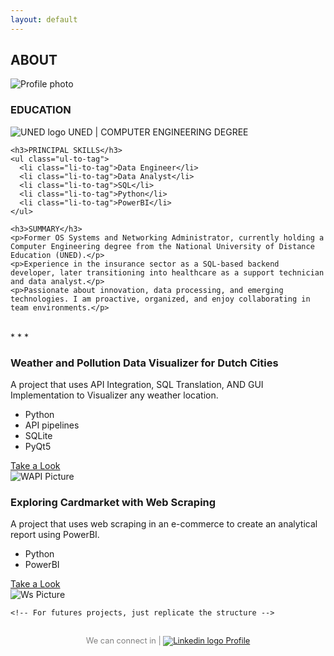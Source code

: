 ```yaml
---
layout: default
---
```

<link rel="stylesheet" href="/assets/css/style.css">

<div class="profile-card">
  <h2 class="about-me">ABOUT</h2>
  <img src="{{ site.baseurl }}/assets/img/Main/profile_img.png" alt="Profile photo" class="profile-pic">
  <div class="profile-info">
    <h3>EDUCATION</h3>
    <p><img src="{{ site.baseurl }}/assets/img/Main/uned-ico.png" alt="UNED logo" class="logo-text"> UNED | COMPUTER ENGINEERING DEGREE</p> 

    <h3>PRINCIPAL SKILLS</h3>
    <ul class="ul-to-tag">
      <li class="li-to-tag">Data Engineer</li>
      <li class="li-to-tag">Data Analyst</li>
      <li class="li-to-tag">SQL</li>
      <li class="li-to-tag">Python</li>
      <li class="li-to-tag">PowerBI</li>
    </ul>

    <h3>SUMMARY</h3>
    <p>Former OS Systems and Networking Administrator, currently holding a Computer Engineering degree from the National University of Distance Education (UNED).</p>
    <p>Experience in the insurance sector as a SQL-based backend developer, later transitioning into healthcare as a support technician and data analyst.</p>
    <p>Passionate about innovation, data processing, and emerging technologies. I am proactive, organized, and enjoy collaborating in team environments.</p>

  </div>
</div>

<br>
* * *

<section class="projects">

  <div class="project">
    <div class="project-info">
      <h3>Weather and Pollution Data Visualizer for Dutch Cities</h3> <!-- Project Title -->
      <p>A project that uses API Integration, SQL Translation, AND GUI Implementation to Visualizer any weather location.</p>
      <ul class="ul-to-tag">
        <li class="li-to-tag">Python</li>
        <li class="li-to-tag">API pipelines</li>
		<li class="li-to-tag">SQLite</li>
		<li class="li-to-tag">PyQt5</li>
      </ul>
      <a href="{{ site.baseurl }}/pages/WeatherAPI-pages.html" class="take-look">Take a Look</a>  <!-- <= Where I put the project page -->
    </div>
    <div class="project-img">
      <img src="{{ site.baseurl }}/assets/img/Weather-API/WAPIMain.png" alt="WAPI Picture"> <!-- <= Where I put the project img -->
    </div>
  </div>

  <div class="project">
    <div class="project-info">
      <h3>Exploring Cardmarket with Web Scraping</h3> <!-- Project Title -->
      <p>A project that uses web scraping in an e-commerce to create an analytical report using PowerBI.</p>
      <ul class="ul-to-tag">
        <li class="li-to-tag">Python</li>
        <li class="li-to-tag">PowerBI</li>
      </ul>
      <a href="{{ site.baseurl }}/pages/WebScrapCM-pages.html" class="take-look">Take a Look</a>  <!-- <= Where I put the project page -->
    </div>
    <div class="project-img">
      <img src="{{ site.baseurl }}/assets/img/WS-CM/WsMain.png" alt="Ws Picture"> <!-- <= Where I put the project img -->
    </div>
  </div>
 
    <!-- For futures projects, just replicate the structure -->
	
</section>

<!-- END -->
    
<!-- Custom footer -->
<div class="custom-footer" style="text-align: center; padding: 1rem; font-size: 0.8rem; color: gray;">
  We can connect in | 
  <a href="https://www.linkedin.com/in/christian-gabriel-centeno-0b19aa2a1" target="_blank">
    <img src="{{ site.baseurl }}/assets/img/Main/linkedin-ico.png" alt="Linkedin logo" class="logo-text"> Profile
  </a>
</div>

<!-- ANIMATION PROJECT STYLE -->
<script>
  document.addEventListener('DOMContentLoaded', () => {
    const projects = document.querySelectorAll('.project');

    let lastScrollY = window.scrollY;

    const observer = new IntersectionObserver((entries) => {
      const currentScrollY = window.scrollY;
      const scrollingUp = currentScrollY < lastScrollY;
      lastScrollY = currentScrollY;

      entries.forEach(entry => {
        if (entry.isIntersecting) {
          entry.target.classList.add('visible');
        } else if (scrollingUp) {
          entry.target.classList.remove('visible');
        }
      });
    }, {
      threshold: 0.2
    });

    projects.forEach(project => {
      observer.observe(project);
    });
  });
</script>